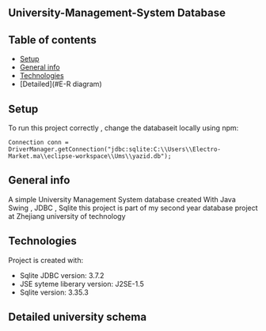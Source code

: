 ## University-Management-System Database 

## Table of contents
* [Setup](#setup)
* [General info](#general-info)
* [Technologies](#technologies)
* [Detailed](#E-R diagram)

## Setup
To run this project correctly , change the databaseit locally using npm:

```
Connection conn = DriverManager.getConnection("jdbc:sqlite:C:\\Users\\Electro-Market.ma\\eclipse-workspace\\Ums\\yazid.db");
```
## General info
A simple University Management System database  created With Java Swing , JDBC , Sqlite
this project is part of my second year database project at Zhejiang university of technology 
	
## Technologies
Project is created with:
* Sqlite JDBC version: 3.7.2
* JSE syteme liberary version: J2SE-1.5
* Sqlite version: 3.35.3

## Detailed university schema





	





